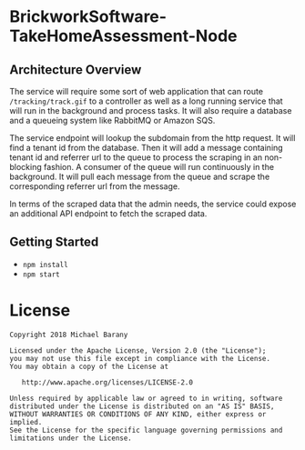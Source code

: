 # BrickworkSoftware-TakeHomeAssessment-Node

## Architecture Overview
The service will require some sort of web application that can route `/tracking/track.gif` to a controller as well
as a long running service that will run in the background and process tasks.
It will also require a database and a queueing system like RabbitMQ or Amazon SQS.

The service endpoint will lookup the subdomain from the http request. It will find a tenant id from the database.
Then it will add a message containing tenant id and referrer url to the queue to process the scraping in an non-blocking fashion.
A consumer of the queue will run continuously in the background. It will pull each message from the queue and scrape the
corresponding referrer url from the message.

In terms of the scraped data that the admin needs, the service could expose an additional API endpoint to fetch the scraped data.

## Getting Started
- `npm install`
- `npm start`


License
=======

    Copyright 2018 Michael Barany

    Licensed under the Apache License, Version 2.0 (the "License");
    you may not use this file except in compliance with the License.
    You may obtain a copy of the License at

       http://www.apache.org/licenses/LICENSE-2.0

    Unless required by applicable law or agreed to in writing, software
    distributed under the License is distributed on an "AS IS" BASIS,
    WITHOUT WARRANTIES OR CONDITIONS OF ANY KIND, either express or implied.
    See the License for the specific language governing permissions and
    limitations under the License.
